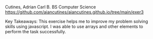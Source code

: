 Cutines, Adrian Carl B. 
BS Computer Science 
https://github.com/aiancutines/aiancutines.github.io/tree/main/exer3

Key Takeaways: This exercise helps me to improve my problem solving skills using javascript. I was able to use arrays and other elements to perform the task successfully.
